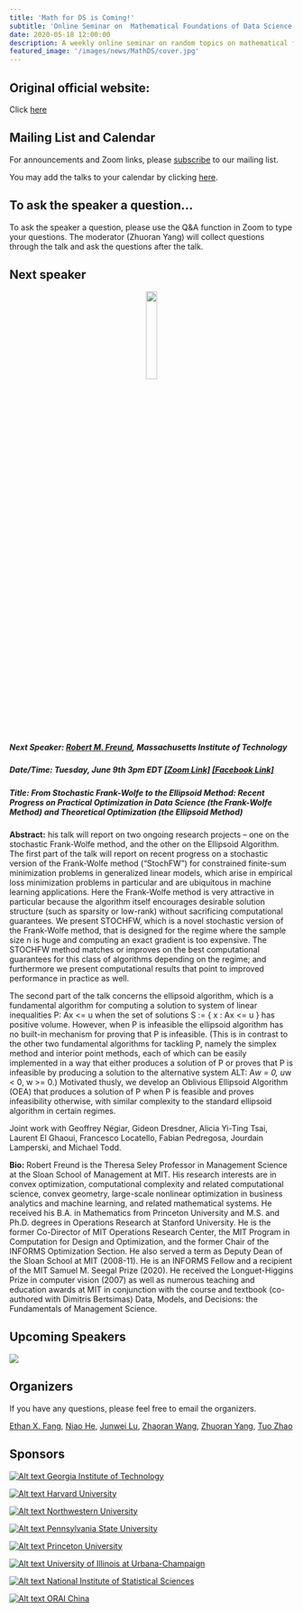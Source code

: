 ```yaml
---
title: 'Math for DS is Coming!'
subtitle: 'Online Seminar on  Mathematical Foundations of Data Science'
date: 2020-05-18 12:00:00
description: A weekly online seminar on random topics on mathematical foundations of machine learning, statistics and optimization
featured_image: '/images/news/MathDS/cover.jpg'
---
```


## Original official website:
Click [here](https://sites.google.com/view/seminarmathdatascience/home)

## Mailing List and Calendar

For announcements and Zoom links, please [subscribe](https://docs.google.com/forms/d/e/1FAIpQLSfFidZVxlQKpaSc7Deu80gKoflvgYSQspST0l1UyhD6vkZfIA/viewform?usp=sf_link) to our mailing list.

You may add the talks to your calendar by clicking [here](https://www.google.com/calendar/render?cid=princeton.edu_rn1k9ev6hgesqaskquv54mb71g@group.calendar.google.com).

## To ask the speaker a question...

To ask the speaker a question, please use the Q&A function in Zoom to type your questions. The moderator (Zhuoran Yang) will collect questions through the talk and ask the questions after the talk.

## Next speaker

 <p align="center"><img width="20%" src="/images/news/MathDS/robert.png" /></p>

##### **Next Speaker:** [**Robert M. Freund**](https://mitmgmtfaculty.mit.edu/rfreund/), Massachusetts Institute of Technology
##### **Date/Time:** Tuesday, June 9th 3pm EDT [**[Zoom Link]**](https://psu.zoom.us/j/95512102924) [**[Facebook Link]**](https://www.facebook.com/events/386962575571261)
##### **Title:** From Stochastic Frank-Wolfe to the Ellipsoid Method: Recent Progress on Practical Optimization in Data Science (the Frank-Wolfe Method) and Theoretical Optimization (the Ellipsoid Method)

**Abstract:** his talk will report on two ongoing research projects – one on the stochastic Frank-Wolfe method, and the other on the Ellipsoid Algorithm.  The first part of the talk will report on recent progress on a stochastic version of the Frank-Wolfe method (“StochFW”) for constrained finite-sum minimization problems in generalized linear models, which arise in empirical loss minimization problems in particular and are ubiquitous in machine learning applications.  Here the Frank-Wolfe method is very attractive in particular because the algorithm itself encourages desirable solution structure (such as sparsity or low-rank) without sacrificing computational guarantees.  We present STOCHFW, which is a novel stochastic version of the Frank-Wolfe method, that is designed for the regime where the sample size n is huge and computing an exact gradient is too expensive.  The STOCHFW method matches or improves on the best computational guarantees for this class of algorithms depending on the regime; and furthermore we present computational results that point to improved performance in practice as well.

The second part of the talk concerns the ellipsoid algorithm, which is a fundamental algorithm for computing a solution to system of linear inequalities P: Ax <= u when the set of solutions S := { x : Ax <= u } has positive volume.  However, when P is infeasible the ellipsoid algorithm has no built-in mechanism for proving that P is infeasible. (This is in contrast to the other two fundamental algorithms for tackling P, namely the simplex method and interior point methods, each of which can be easily implemented in a way that either produces a solution of P or proves that P is infeasible by producing a solution to the alternative system ALT: A*w = 0, u*w < 0, w >= 0.)  Motivated thusly, we develop an Oblivious Ellipsoid Algorithm (OEA) that produces a solution of P when P is feasible and proves infeasibility otherwise, with similar complexity to the standard ellipsoid algorithm in certain regimes.

Joint work with Geoffrey Négiar, Gideon Dresdner, Alicia Yi-Ting Tsai, Laurent El Ghaoui, Francesco Locatello, Fabian Pedregosa, Jourdain Lamperski, and Michael Todd.

**Bio:** Robert Freund is the Theresa Seley Professor in Management Science at the Sloan School of Management at MIT.  His research interests are in convex optimization, computational complexity and related computational science, convex geometry, large-scale nonlinear optimization in business analytics and machine learning, and related mathematical systems. He received his B.A. in Mathematics from Princeton University and M.S. and Ph.D. degrees in Operations Research at Stanford University.  He is the former Co-Director of MIT Operations Research Center, the MIT Program in Computation for Design and Optimization, and the former Chair of the INFORMS Optimization Section.  He also served a term as Deputy Dean of the Sloan School at MIT (2008-11).  He is an INFORMS Fellow and a recipient of the MIT Samuel M. Seegal Prize (2020). He received the Longuet-Higgins Prize in computer vision (2007) as well as numerous teaching and education awards at MIT in conjunction with the course and textbook (co-authored with Dimitris Bertsimas) Data, Models, and Decisions: the Fundamentals of Management Science.

## Upcoming Speakers

![](/images/news/MathDS/speakers.png)

## Organizers

If you have any questions, please feel free to email the organizers.

[Ethan X. Fang](http://www.personal.psu.edu/xxf13/), [Niao He](http://niaohe.ise.illinois.edu/), [Junwei Lu](https://www.hsph.harvard.edu/junwei-lu/), [Zhaoran Wang](https://www.mccormick.northwestern.edu/research-faculty/directory/profiles/wang-zhaoran.html),  [Zhuoran Yang](http://www.princeton.edu/~zy6/), [Tuo Zhao](https://www2.isye.gatech.edu/~tzhao80/)

## Sponsors

[![Alt text](/images/news/MathDS/GaTech.png) Georgia Institute of Technology](https://www.gatech.edu/)

[![Alt text](/images/news/MathDS/Harvard.png) Harvard University](https://www.harvard.edu/)

[![Alt text](/images/news/MathDS/NWU.png) Northwestern University](https://www.northwestern.edu/)

[![Alt text](/images/news/MathDS/PSU.png) Pennsylvania State University](https://www.psu.edu/)

[![Alt text](/images/news/MathDS/Princeton.png) Princeton University](https://www.princeton.edu/)

[![Alt text](/images/news/MathDS/UIUC.png) University of Illinois at Urbana-Champaign](https://illinois.edu/)

[![Alt text](/images/news/MathDS/NISS.png) National Institute of Statistical Sciences](https://www.niss.org/)

[![Alt text](/images/news/MathDS/ORAI.png) ORAI China](/)

